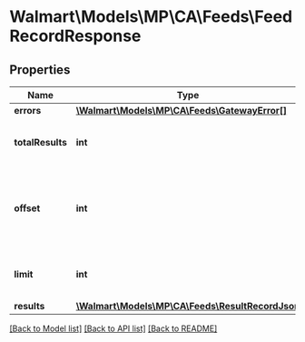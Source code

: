 # Walmart\Models\MP\CA\Feeds\FeedRecordResponse

## Properties

Name | Type | Description | Notes
------------ | ------------- | ------------- | -------------
**errors** | [**\Walmart\Models\MP\CA\Feeds\GatewayError[]**](GatewayError.md) |  | [optional]
**totalResults** | **int** | Total number of feeds returned | [optional]
**offset** | **int** | The object response to the starting number, where 0 is the first available | [optional]
**limit** | **int** | The number of items to be returned | [optional]
**results** | [**\Walmart\Models\MP\CA\Feeds\ResultRecordJson**](ResultRecordJson.md) |  | [optional]


[[Back to Model list]](./) [[Back to API list]](../../../../../README.md#supported-apis) [[Back to README]](../../../../../README.md)
